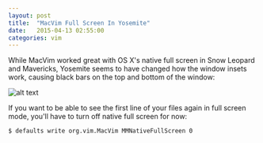 ```yaml
---
layout: post
title:  "MacVim Full Screen In Yosemite"
date:   2015-04-13 02:55:00
categories: vim
---
```


While MacVim worked great with OS X's native full screen in Snow Leopard and Mavericks, Yosemite seems to have changed how the window insets work, causing black bars on the top and bottom of the window:

![alt text](http://shorts.jeffkreeftmeijer.com/full_screen_macvim.gif)

If you want to be able to see the first line of your files again in full screen mode, you'll have to turn off native full screen for now:

`$ defaults write org.vim.MacVim MMNativeFullScreen 0`